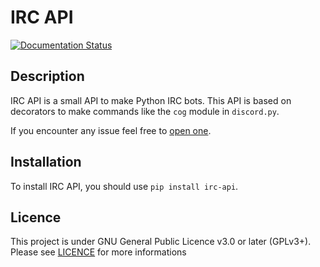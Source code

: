 # IRC API
[![Documentation Status](https://readthedocs.org/projects/irc-api/badge/?version=latest)](https://irc-api.readthedocs.io/en/latest/?badge=latest)

## Description
IRC API is a small API to make Python IRC bots. This API is based on decorators to make commands like the `cog` module in `discord.py`.

If you encounter any issue feel free to [open one](https://github.com/Shadow15510/irc_api/issues).

## Installation
To install IRC API, you should use ``pip install irc-api``.

## Licence
This project is under GNU General Public Licence v3.0 or later (GPLv3+).
Please see [LICENCE](https://github.com/Shadow15510/irc_api/blob/master/LICENSE) for more informations 
